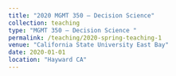 ```yaml
---
title: "2020 MGMT 350 – Decision Science"
collection: teaching
type: "MGMT 350 – Decision Science "
permalink: /teaching/2020-spring-teaching-1
venue: "California State University East Bay"
date: 2020-01-01
location: "Hayward CA"
---
```


